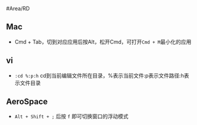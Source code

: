 #Area/RD 

## Mac

- Cmd + Tab，切到对应应用后按Alt，松开Cmd，可打开`Cmd + M`最小化的应用

## vi

- `:cd %:p:h` cd到当前编辑文件所在目录，%表示当前文件:p表示文件路径:h表示文件目录

## AeroSpace

- `Alt + Shift + ;` 后按 `f` 即可切换窗口的浮动模式

